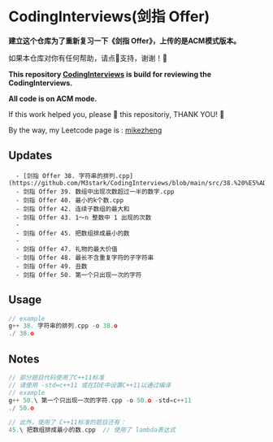 # CodingInterviews(剑指 Offer)

**建立这个仓库为了重新复习一下《剑指 Offer》，上传的是ACM模式版本。**

如果本仓库对你有任何帮助，请点🌟支持，谢谢！🙏

**This repository [CodingInterviews](https://github.com/M3stark/CodingInterviews/) is build for reviewing  the CodingInterviews.**

**All code is on ACM mode.**

If this work helped you, please 🌟 this repositoriy, THANK YOU! 🙏

By the way, my Leetcode page is : [mikezheng](https://leetcode-cn.com/u/_codingmike/)



## Updates
```
  - [剑指 Offer 38. 字符串的排列.cpp](https://github.com/M3stark/CodingInterviews/blob/main/src/38.%20%E5%AD%97%E7%AC%A6%E4%B8%B2%E7%9A%84%E6%8E%92%E5%88%97.cpp)
  - 剑指 Offer 39. 数组中出现次数超过一半的数字.cpp
  - 剑指 Offer 40. 最小的k个数.cpp
  - 剑指 Offer 42. 连续子数组的最大和
  - 剑指 Offer 43. 1～n 整数中 1 出现的次数
  -
  - 剑指 Offer 45. 把数组排成最小的数
  - 
  - 剑指 Offer 47. 礼物的最大价值
  - 剑指 Offer 48. 最长不含重复字符的子字符串
  - 剑指 Offer 49. 丑数
  - 剑指 Offer 50. 第一个只出现一次的字符
```


## Usage

```c++
// example
g++ 38. 字符串的排列.cpp -o 38.o
./ 38.o
```

## Notes
```c++
// 部分题目代码使用了C++11标准
// 请使用 -std=c++11 或在IDE中设置C++11以通过编译
// example
g++ 50.\ 第一个只出现一次的字符.cpp -o 50.o -std=c++11
./ 50.o

// 此外，使用了 C++11标准的题目还有：
45.\ 把数组排成最小的数.cpp  // 使用了 lambda表达式
```
